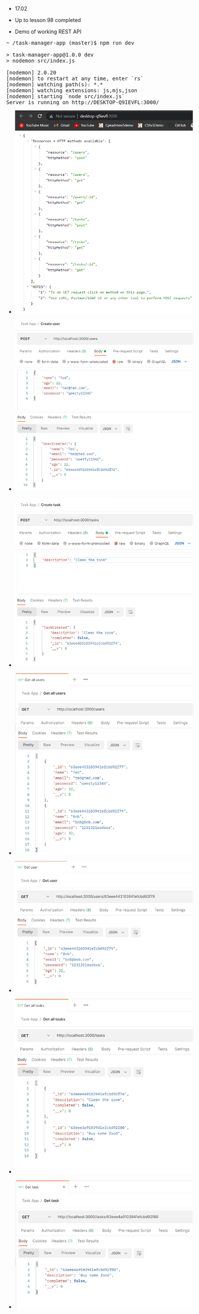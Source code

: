 - 17.02

- Up to lesson 98 completed

- Demo of working REST API

<pre>
~ /task-manager-app (master)$ npm run dev

> task-manager-app@1.0.0 dev
> nodemon src/index.js

[nodemon] 2.0.20
[nodemon] to restart at any time, enter `rs`
[nodemon] watching path(s): *.*
[nodemon] watching extensions: js,mjs,json
[nodemon] starting `node src/index.js`
Server is running on http://DESKTOP-Q9IEVFL:3000/
</pre>

- ![](https://github.com/swifty94/nodejs-course/blob/master/task-manager-app/examples/example_1.png)

- ![](https://github.com/swifty94/nodejs-course/blob/master/task-manager-app/examples/postman_1.png)

- ![](https://github.com/swifty94/nodejs-course/blob/master/task-manager-app/examples/postman_2.png)

- ![](https://github.com/swifty94/nodejs-course/blob/master/task-manager-app/examples/postman_3.png)

- ![](https://github.com/swifty94/nodejs-course/blob/master/task-manager-app/examples/postman_4.png)

- ![](https://github.com/swifty94/nodejs-course/blob/master/task-manager-app/examples/postman_5.png)

- ![](https://github.com/swifty94/nodejs-course/blob/master/task-manager-app/examples/postman_6.png)